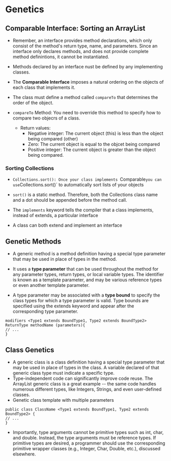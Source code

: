 # Genetics
## Comparable Interface: Sorting an ArrayList
- Remember, an interface provides method declarations, which only consist of the method's return type, name, and parameters. Since an interface only declares methods, and does not provide complete method definintions, it cannot be instantiated.
- Methods declared by an interface nust be defined by any implementing classes.
  
- The **Comparable Interface** imposes a natural ordering on the objects of each class that implements it.
- The class must define a method called `compareTo` that determines the order of the object.

- `compareTo` Method: You need to override this method to specify how to compare two objecrs of a class.
  - Return values:
    - Negative integer: The current object (this) is less than the object being compared (other)
    - Zero: The current object is equal to the objcet being compared
    - Positive integer: The current object is greater than the object being compared.
   
### Sorting Collections
-   `Collections.sort(): Once your class implements `Comparable` you can use `Collections.sort()` to automatically sort lists of your objects
-   `sort()` is a static method. Therefore, both the Collections class name and a dot should be appended before the method call.

- The `implements` keyword tells the compiler that a class implements, instead of extends, a particular interface
- A class can both extend and implement an interface

## Genetic Methods
- A generic method is a method definition having a special type parameter that may be used in place of types in the method.

- It uses a **type parameter** that can be used throughout the method for any parameter types, return types, or local variable types. The identifier is known as a template parameter, and may be various reference types or even another template parameter.
- A type parameter may be associated with a **type bound** to specify the class types for which a type parameter is valid. Type bounds are specified using the extends keyword and appear after the corresponding type parameter. 
```
modifiers <Type1 extends BoundType1, Type2 extends BoundType2>
ReturnType methodName (parameters){
// ...
}
```

## Class Genetics
- A generic class is a class definition having a special type parameter that may be used in place of types in the class. A variable declared of that generic class type must indicate a specific type.
- Type-independent code can significantly improve code reuse. The ArrayList generic class is a great example -- the same code handles numerous different types, like Integers, Strings, and even user-defined classes.
- Genetic class template with multiple parameters
```
public class ClassName <Type1 extends BoundType1, Type2 extends BoundType2> {
// ...
}
```
- Importantly, type arguments cannot be primitive types such as int, char, and double. Instead, the type arguments must be reference types. If primitive types are desired, a programmer should use the corresponding primitive wrapper classes (e.g., Integer, Char, Double, etc.), discussed elsewhere.

